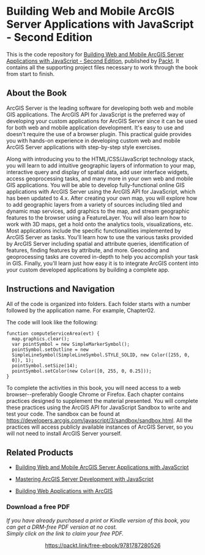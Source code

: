 # Building Web and Mobile ArcGIS Server Applications with JavaScript - Second Edition
This is the code repository for [Building Web and Mobile ArcGIS Server Applications with JavaScript - Second Edition](https://www.packtpub.com/application-development/building-web-and-mobile-arcgis-server-applications-javascript-second-edition?utm_source=github&utm_medium=repository&utm_campaign=9781787280526), published by [Packt](https://www.packtpub.com/?utm_source=github). It contains all the supporting project files necessary to work through the book from start to finish.
## About the Book
ArcGIS Server is the leading software for developing both web and mobile GIS applications. The ArcGIS API for JavaScript is the preferred way of developing your custom applications for ArcGIS Server since it can be used for both web and mobile application development. It's easy to use and doesn't require the use of a browser plugin. This practical guide provides you with hands-on experience in developing custom web and mobile ArcGIS Server applications with step-by-step style exercises.

Along with introducing you to the HTML/CSS/JavaScript technology stack, you will learn to add intuitive geographic layers of information to your map, interactive query and display of spatial data, add user interface widgets, access geoprocessing tasks, and many more in your own web and mobile GIS applications. You will be able to develop fully-functional online GIS applications with ArcGIS Server using the ArcGIS API for JavaScript, which has been updated to 4.x. After creating your own map, you will explore how to add geographic layers from a variety of sources including tiled and dynamic map services, add graphics to the map, and stream geographic features to the browser using a FeatureLayer. You will also learn how to work with 3D maps, get a hold onto the analytics tools, visualizations, etc. Most applications include the specific functionalities implemented by ArcGIS Server as tasks. You'll learn how to use the various tasks provided by ArcGIS Server including spatial and attribute queries, identification of features, finding features by attribute, and more. Geocoding and geoprocessing tasks are covered in-depth to help you accomplish your task in GIS. Finally, you'll learn just how easy it is to integrate ArcGIS content into your custom developed applications by building a complete app.
## Instructions and Navigation
All of the code is organized into folders. Each folder starts with a number followed by the application name. For example, Chapter02.



The code will look like the following:
```
function computeServiceArea(evt) {
  map.graphics.clear();
  var pointSymbol = new SimpleMarkerSymbol();
  pointSymbol.setOutline = new 
  SimpleLineSymbol(SimpleLineSymbol.STYLE_SOLID, new Color([255, 0, 
  0]), 1);
  pointSymbol.setSize(14);
  pointSymbol.setColor(new Color([0, 255, 0, 0.25]));      
}
```

To complete the activities in this book, you will need access to a web browser--preferably Google Chrome or Firefox. Each chapter contains practices designed to supplement the material presented. You will complete these practices using the ArcGIS API for JavaScript Sandbox to write and test your code. The sandbox can be found at https://developers.arcgis.com/javascript/3/sandbox/sandbox.html. All the practices will access publicly available instances of ArcGIS Server, so you will not need to install ArcGIS Server yourself.

## Related Products
* [Building Web and Mobile ArcGIS Server Applications with JavaScript](https://www.packtpub.com/application-development/building-web-and-mobile-arcgis-server-applications-javascript?utm_source=github&utm_medium=repository&utm_campaign=9781849697965)

* [Mastering ArcGIS Server Development with JavaScript](https://www.packtpub.com/application-development/mastering-arcgis-server-development-javascript?utm_source=github&utm_medium=repository&utm_campaign=9781784396459)

* [Building Web Applications with ArcGIS](https://www.packtpub.com/application-development/building-web-applications-arcgis?utm_source=github&utm_medium=repository&utm_campaign=9781783552955)
### Download a free PDF

 <i>If you have already purchased a print or Kindle version of this book, you can get a DRM-free PDF version at no cost.<br>Simply click on the link to claim your free PDF.</i>
<p align="center"> <a href="https://packt.link/free-ebook/9781787280526">https://packt.link/free-ebook/9781787280526 </a> </p>
